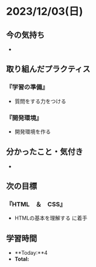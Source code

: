 # 2023/12/03(日)
## 今の気持ち
- 
## 取り組んだプラクティス
### 『学習の準備』
- 質問をする力をつける
### 『開発環境』
- 開発環境を作る

## 分かったこと・気付き
- 

## 次の目標
### 『HTML　＆　CSS』
- HTMLの基本を理解する に着手

## 学習時間
- **Today:**4
- **Total:**
